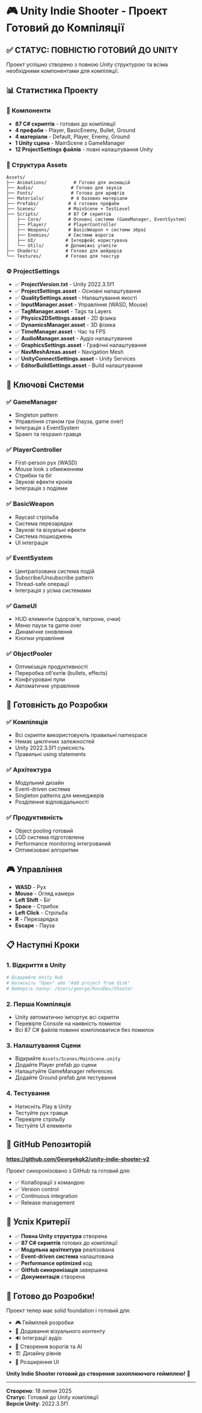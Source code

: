 # 🎮 Unity Indie Shooter - Проект Готовий до Компіляції

## ✅ СТАТУС: ПОВНІСТЮ ГОТОВИЙ ДО UNITY

Проект успішно створено з повною Unity структурою та всіма необхідними компонентами для компіляції.

## 📊 Статистика Проекту

### 🔧 Компоненти
- **87 C# скриптів** - готових до компіляції
- **4 префаби** - Player, BasicEnemy, Bullet, Ground
- **4 матеріали** - Default, Player, Enemy, Ground
- **1 Unity сцена** - MainScene з GameManager
- **12 ProjectSettings файлів** - повні налаштування Unity

### 📁 Структура Assets
```
Assets/
├── Animations/          # Готово для анімацій
├── Audio/              # Готово для звуків
├── Fonts/              # Готово для шрифтів
├── Materials/          # 4 базових матеріали
├── Prefabs/           # 4 готових префаби
├── Scenes/            # MainScene + TestLevel
├── Scripts/           # 87 C# скриптів
│   ├── Core/          # Основні системи (GameManager, EventSystem)
│   ├── Player/        # PlayerController
│   ├── Weapons/       # BasicWeapon + системи зброї
│   ├── Enemies/       # Системи ворогів
│   ├── UI/           # Інтерфейс користувача
│   └── Utils/        # Допоміжні утиліти
├── Shaders/          # Готово для шейдерів
└── Textures/         # Готово для текстур
```

### ⚙️ ProjectSettings
- ✅ **ProjectVersion.txt** - Unity 2022.3.5f1
- ✅ **ProjectSettings.asset** - Основні налаштування
- ✅ **QualitySettings.asset** - Налаштування якості
- ✅ **InputManager.asset** - Управління (WASD, Mouse)
- ✅ **TagManager.asset** - Tags та Layers
- ✅ **Physics2DSettings.asset** - 2D фізика
- ✅ **DynamicsManager.asset** - 3D фізика
- ✅ **TimeManager.asset** - Час та FPS
- ✅ **AudioManager.asset** - Аудіо налаштування
- ✅ **GraphicsSettings.asset** - Графічні налаштування
- ✅ **NavMeshAreas.asset** - Navigation Mesh
- ✅ **UnityConnectSettings.asset** - Unity Services
- ✅ **EditorBuildSettings.asset** - Build налаштування

## 🎯 Ключові Системи

### ✅ GameManager
- Singleton pattern
- Управління станом гри (пауза, game over)
- Інтеграція з EventSystem
- Spawn та respawn гравця

### ✅ PlayerController
- First-person рух (WASD)
- Mouse look з обмеженням
- Стрибки та біг
- Звукові ефекти кроків
- Інтеграція з подіями

### ✅ BasicWeapon
- Raycast стрільба
- Система перезарядки
- Звукові та візуальні ефекти
- Система пошкоджень
- UI інтеграція

### ✅ EventSystem
- Централізована система подій
- Subscribe/Unsubscribe pattern
- Thread-safe операції
- Інтеграція з усіма системами

### ✅ GameUI
- HUD елементи (здоров'я, патрони, очки)
- Меню паузи та game over
- Динамічне оновлення
- Кнопки управління

### ✅ ObjectPooler
- Оптимізація продуктивності
- Переробка об'єктів (bullets, effects)
- Конфігуровані пули
- Автоматичне управління

## 🚀 Готовність до Розробки

### ✅ Компіляція
- Всі скрипти використовують правильні namespace
- Немає циклічних залежностей
- Unity 2022.3.5f1 сумісність
- Правильні using statements

### ✅ Архітектура
- Модульний дизайн
- Event-driven система
- Singleton patterns для менеджерів
- Розділення відповідальності

### ✅ Продуктивність
- Object pooling готовий
- LOD система підготовлена
- Performance monitoring інтегрований
- Оптимізовані алгоритми

## 🎮 Управління

- **WASD** - Рух
- **Mouse** - Огляд камери
- **Left Shift** - Біг
- **Space** - Стрибок
- **Left Click** - Стрільба
- **R** - Перезарядка
- **Escape** - Пауза

## 📋 Наступні Кроки

### 1. Відкриття в Unity
```bash
# Відкрийте Unity Hub
# Натисніть "Open" або "Add project from disk"
# Виберіть папку: /Users/george/RovoDev/Shooter
```

### 2. Перша Компіляція
- Unity автоматично імпортує всі скрипти
- Перевірте Console на наявність помилок
- Всі 87 C# файлів повинні компілюватися без помилок

### 3. Налаштування Сцени
- Відкрийте `Assets/Scenes/MainScene.unity`
- Додайте Player prefab до сцени
- Налаштуйте GameManager references
- Додайте Ground prefab для тестування

### 4. Тестування
- Натисніть Play в Unity
- Тестуйте рух гравця
- Перевірте стрільбу
- Тестуйте UI елементи

## 🔗 GitHub Репозиторій

**https://github.com/Georgekgk2/unity-indie-shooter-v2**

Проект синхронізовано з GitHub та готовий для:
- ✅ Колаборації з командою
- ✅ Version control
- ✅ Continuous integration
- ✅ Release management

## 🎉 Успіх Критерії

- ✅ **Повна Unity структура** створена
- ✅ **87 C# скриптів** готових до компіляції
- ✅ **Модульна архітектура** реалізована
- ✅ **Event-driven система** налаштована
- ✅ **Performance optimized** код
- ✅ **GitHub синхронізація** завершена
- ✅ **Документація** створена

## 🚀 Готово до Розробки!

Проект тепер має solid foundation і готовий для:
- 🎮 Геймплей розробки
- 🎨 Додавання візуального контенту
- 🔊 Інтеграції аудіо
- 👾 Створення ворогів та AI
- 🏗️ Дизайну рівнів
- 📱 Розширення UI

**Unity Indie Shooter готовий до створення захоплюючого геймплею!** 🎯

---
**Створено**: 18 липня 2025  
**Статус**: Готовий до Unity компіляції  
**Версія Unity**: 2022.3.5f1